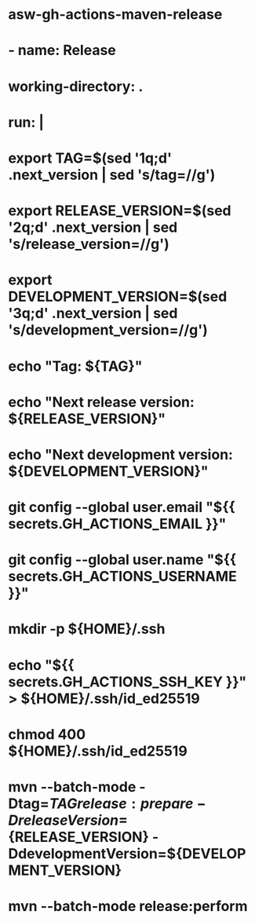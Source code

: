 # asw-gh-actions-maven-release


#      - name: Release
#        working-directory: .
#        run: |
#          export TAG=$(sed '1q;d' .next_version | sed 's/tag=//g')
#          export RELEASE_VERSION=$(sed '2q;d' .next_version | sed 's/release_version=//g')
#          export DEVELOPMENT_VERSION=$(sed '3q;d' .next_version | sed 's/development_version=//g')
#          echo "Tag: ${TAG}"
#          echo "Next release version: ${RELEASE_VERSION}"
#          echo "Next development version: ${DEVELOPMENT_VERSION}"

#          git config --global user.email "${{ secrets.GH_ACTIONS_EMAIL }}"
#          git config --global user.name "${{ secrets.GH_ACTIONS_USERNAME }}"

#          mkdir -p ${HOME}/.ssh
#          echo "${{ secrets.GH_ACTIONS_SSH_KEY }}" > ${HOME}/.ssh/id_ed25519
#          chmod 400 ${HOME}/.ssh/id_ed25519

#          mvn --batch-mode -Dtag=${TAG} release:prepare -DreleaseVersion=${RELEASE_VERSION} -DdevelopmentVersion=${DEVELOPMENT_VERSION}
#          mvn --batch-mode release:perform
